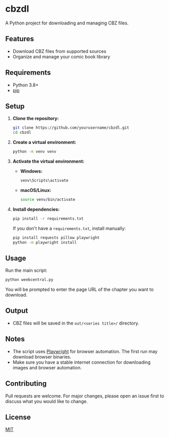 # cbzdl

A Python project for downloading and managing CBZ files.

## Features

- Download CBZ files from supported sources
- Organize and manage your comic book library

## Requirements

- Python 3.8+
- [pip](https://pip.pypa.io/en/stable/)

## Setup

1. **Clone the repository:**
   ```sh
   git clone https://github.com/yourusername/cbzdl.git
   cd cbzdl
   ```

2. **Create a virtual environment:**
   ```sh
   python -m venv venv
   ```

3. **Activate the virtual environment:**
   - **Windows:**
     ```sh
     venv\Scripts\activate
     ```
   - **macOS/Linux:**
     ```sh
     source venv/bin/activate
     ```

4. **Install dependencies:**
   ```sh
   pip install -r requirements.txt
   ```
   If you don't have a `requirements.txt`, install manually:
   ```sh
   pip install requests pillow playwright
   python -m playwright install
   ```

## Usage

Run the main script:

```sh
python weebcentral.py
```

You will be prompted to enter the page URL of the chapter you want to download.

## Output

- CBZ files will be saved in the `out/<series title>/` directory.

## Notes

- The script uses [Playwright](https://playwright.dev/python/) for browser automation. The first run may download browser binaries.
- Make sure you have a stable internet connection for downloading images and browser automation.

## Contributing

Pull requests are welcome. For major changes, please open an issue first to discuss what you would like to change.

## License

[MIT](LICENSE)